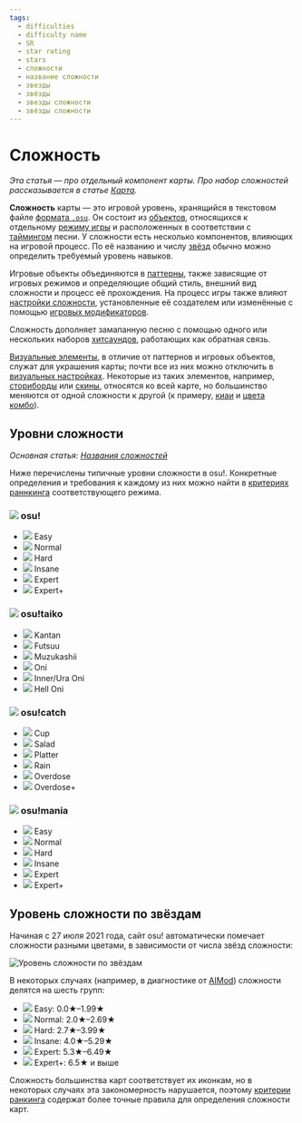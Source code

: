 ```yaml
---
tags:
  - difficulties
  - difficulty name
  - SR
  - star rating
  - stars
  - сложности
  - название сложности
  - звезды
  - звёзды
  - звезды сложности
  - звёзды сложности
---
```


# Сложность

*Эта статья — про отдельный компонент карты. Про набор сложностей рассказывается в статье [Карта](/wiki/Beatmap).*

**Сложность** карты — это игровой уровень, хранящийся в текстовом файле [формата `.osu`](/wiki/Client/File_formats/osu_(file_format)). Он состоит из [объектов](/wiki/Gameplay/Hit_object), относящихся к отдельному [режиму игры](/wiki/Game_mode) и расположенных в соответствии с [таймингом](/wiki/Client/Beatmap_editor/Timing) песни. У сложности есть несколько компонентов, влияющих на игровой процесс. По её названию и числу [звёзд](/wiki/Beatmap/Star_rating) обычно можно определить требуемый уровень навыков.

Игровые объекты объединяются в [паттерны](/wiki/Beatmap/Pattern), также зависящие от игровых режимов и определяющие общий стиль, внешний вид сложности и процесс её прохождения. На процесс игры также влияют [настройки сложности](/wiki/Client/Beatmap_editor/Song_setup#approximate-difficulty-rating), установленные её создателем или изменённые с помощью [игровых модификаторов](/wiki/Gameplay/Game_modifier).

Сложность дополняет замапанную песню с помощью одного или нескольких наборов [хитсаундов](/wiki/Beatmapping/Hitsound), работающих как обратная связь.

[Визуальные элементы](/wiki/Beatmap), в отличие от паттернов и игровых объектов, служат для украшения карты; почти все из них можно отключить в [визуальных настройках](/wiki/Client/Interface/Visual_settings). Некоторые из таких элементов, например, [сториборды](/wiki/Storyboard) или [скины](/wiki/Skinning), относятся ко всей карте, но большинство меняются от одной сложности к другой (к примеру, [киаи](/wiki/Gameplay/Kiai_time) и [цвета комбо](/wiki/Beatmapping/Combo_colour)).

## Уровни сложности

*Основная статья: [Названия сложностей](/wiki/Ranking_criteria/Difficulty_naming)*

Ниже перечислены типичные уровни сложности в osu!. Конкретные определения и требования к каждому из них можно найти в [критериях раннкинга](/wiki/Ranking_criteria) соответствующего режима.

### ![](/wiki/shared/mode/osu.png) osu!

- ![](/wiki/shared/diff/easy-o.png?20211215) Easy
- ![](/wiki/shared/diff/normal-o.png?20211215) Normal
- ![](/wiki/shared/diff/hard-o.png?20211215) Hard
- ![](/wiki/shared/diff/insane-o.png?20211215) Insane
- ![](/wiki/shared/diff/expert-o.png?20211215) Expert
- ![](/wiki/shared/diff/expertplus-o.png?20211215) Expert+

### ![](/wiki/shared/mode/taiko.png) osu!taiko

- ![](/wiki/shared/diff/easy-t.png?20211215) Kantan
- ![](/wiki/shared/diff/normal-t.png?20211215) Futsuu
- ![](/wiki/shared/diff/hard-t.png?20211215) Muzukashii
- ![](/wiki/shared/diff/insane-t.png?20211215) Oni
- ![](/wiki/shared/diff/expert-t.png?20211215) Inner/Ura Oni
- ![](/wiki/shared/diff/expertplus-t.png?20211215) Hell Oni

### ![](/wiki/shared/mode/catch.png) osu!catch

- ![](/wiki/shared/diff/easy-c.png?20211215) Cup
- ![](/wiki/shared/diff/normal-c.png?20211215) Salad
- ![](/wiki/shared/diff/hard-c.png?20211215) Platter
- ![](/wiki/shared/diff/insane-c.png?20211215) Rain
- ![](/wiki/shared/diff/expert-c.png?20211215) Overdose
- ![](/wiki/shared/diff/expertplus-c.png?20211215) Overdose+

### ![](/wiki/shared/mode/mania.png) osu!mania

- ![](/wiki/shared/diff/easy-m.png?20211215) Easy
- ![](/wiki/shared/diff/normal-m.png?20211215) Normal
- ![](/wiki/shared/diff/hard-m.png?20211215) Hard
- ![](/wiki/shared/diff/insane-m.png?20211215) Insane
- ![](/wiki/shared/diff/expert-m.png?20211215) Expert
- ![](/wiki/shared/diff/expertplus-m.png?20211215) Expert+

## Уровень сложности по звёздам

Начиная с 27 июля 2021 года, сайт osu! автоматически помечает сложности разными цветами, в зависимости от числа звёзд сложности:

![Уровень сложности по звёздам](/wiki/shared/star-rating/spectrum.png)

В некоторых случаях (например, в диагностике от [AIMod](/wiki/Client/Beatmap_editor/AiMod)) сложности делятся на шесть групп:

- ![](/wiki/shared/diff/easy-o.png?20211215) Easy: 0.0★–1.99★
- ![](/wiki/shared/diff/normal-o.png?20211215) Normal: 2.0★–2.69★
- ![](/wiki/shared/diff/hard-o.png?20211215) Hard: 2.7★–3.99★
- ![](/wiki/shared/diff/insane-o.png?20211215) Insane: 4.0★–5.29★
- ![](/wiki/shared/diff/expert-o.png?20211215) Expert: 5.3★–6.49★
- ![](/wiki/shared/diff/expertplus-o.png?20211215) Expert+: 6.5★ и выше

Сложность большинства карт соответствует их иконкам, но в некоторых случаях эта закономерность нарушается, поэтому [критерии ранкинга](/wiki/Ranking_criteria) содержат более точные правила для определения сложности карт.
